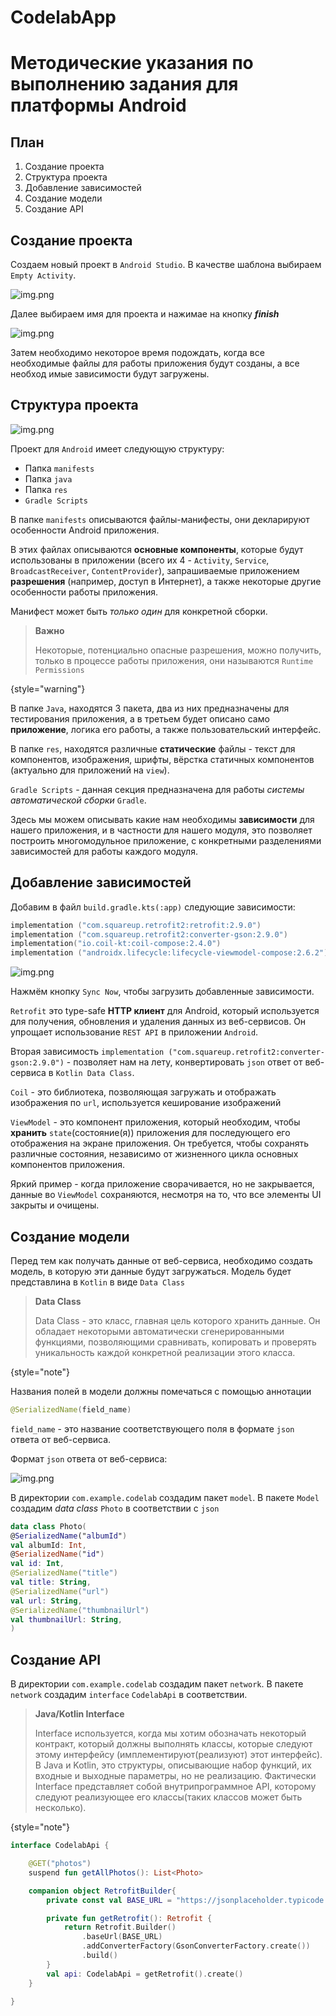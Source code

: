 # CodelabApp
# Методические указания по выполнению задания для платформы Android

## План

1. Создание проекта
2. Структура проекта
3. Добавление зависимостей
4. Создание модели
5. Создание API

## Создание проекта

Создаем новый проект в `Android Studio`. В качестве шаблона выбираем `Empty Activity`.

![img.png](1.png)

Далее выбираем имя для проекта и нажимае на кнопку **_finish_**

![img.png](2.png)

Затем необходимо некоторое время подождать, когда все необходимые файлы для работы приложения будут созданы, а все
необход
имые зависимости будут загружены.

## Структура проекта

![img.png](3.png)

Проект для `Android` имеет следующую структуру:

- Папка `manifests`
- Папка `java`
- Папка `res`
- `Gradle Scripts`

В папке `manifests` описываются файлы-манифесты, они декларируют особенности Android приложения.

В этих файлах описываются
**основные компоненты**, которые будут использованы в приложении (всего их
4 - `Activity`, `Service`, `BroadcastReceiver`, `ContentProvider`),
запрашиваемые приложением **разрешения** (например, доступ в Интернет),
а также некоторые другие особенности работы приложения.

Манифест может быть _только один_ для конкретной сборки.
> **Важно**
>
> Некоторые, потенциально опасные разрешения, можно получить, только в процессе работы приложения, они
> называются `Runtime Permissions`
>
{style="warning"}

В папке `Java`, находятся 3 пакета, два из них предназначены для тестирования приложения, а в третьем будет описано само
**приложение**,
логика его работы, а также пользовательский интерфейс.

В папке `res`, находятся различные **статические** файлы - текст для компонентов, изображения, шрифты, вёрстка статичных
компонентов
(актуально для приложений на `view`).

`Gradle Scripts` - данная секция предназначена для работы _системы автоматической сборки_ `Gradle`.

Здесь мы можем описывать какие нам необходимы **зависимости** для нашего приложения, и в частности для нашего модуля,
это позволяет построить многомодульное приложение, с конкретными разделениями зависимостей для работы каждого модуля.

## Добавление зависимостей

Добавим в файл `build.gradle.kts(:app)` следующие зависимости:

```kotlin 
implementation ("com.squareup.retrofit2:retrofit:2.9.0")
implementation ("com.squareup.retrofit2:converter-gson:2.9.0")
implementation("io.coil-kt:coil-compose:2.4.0")
implementation ("androidx.lifecycle:lifecycle-viewmodel-compose:2.6.2")
```

![img.png](4.png)

Нажмём кнопку `Sync Now`, чтобы загрузить добавленные зависимости.

`Retrofit` это type-safe **HTTP клиент** для Android, который используется для получения, обновления и удаления данных
из веб-сервисов.
Он упрощает использование `REST API` в приложении `Android`.

Вторая зависимость `implementation ("com.squareup.retrofit2:converter-gson:2.9.0")` - позволяет нам на лету,
конвертировать
`json` ответ от веб-сервиса в `Kotlin Data Class`.

`Coil` - это библиотека, позволяющая загружать и отображать изображения по `url`, используется кеширование изображений

`ViewModel` - это компонент приложения, который необходим, чтобы **хранить** `state`(состояние(я)) приложения для
последующего
его отображения на экране приложения. Он требуется, чтобы сохранять различные состояния, независимо от жизненного цикла
основных компонентов приложения.

Яркий пример - когда приложение сворачивается, но не закрывается, данные во `ViewModel`
сохраняются, несмотря на то, что все элементы UI закрыты и очищены.

## Создание модели

Перед тем как получать данные от веб-сервиса, необходимо создать модель, в которую эти данные будут загружаться.
Модель будет представлина в `Kotlin` в виде `Data Class`

> **Data Class**
>
> Data Class - это класс, главная цель которого хранить данные. Он обладает некоторыми автоматически сгенерированными
> функциями, позволяющими сравнивать, копировать и проверять уникальность каждой конкретной реализации этого класса.
>
{style="note"}

Названия полей в модели должны помечаться с помощью аннотации

```kotlin 
@SerializedName(field_name)
```

`field_name` - это название соответствующего поля в формате `json` ответа от веб-сервиса.

Формат `json` ответа от веб-сервиса:

![img.png](5.png)

В директории `com.example.codelab` создадим пакет `model`. В пакете `Model` создадим _data class_ `Photo` в соответствии
с `json`

```kotlin 
data class Photo(
@SerializedName("albumId")
val albumId: Int,
@SerializedName("id")
val id: Int,
@SerializedName("title")
val title: String,
@SerializedName("url")
val url: String,
@SerializedName("thumbnailUrl")
val thumbnailUrl: String,
)
```

## Создание API

В директории `com.example.codelab` создадим пакет `network`. В пакете `network` создадим `interface` `CodelabApi` в
соответствии.

> **Java/Kotlin Interface**
>
>  Interface используется, когда мы хотим обозначать некоторый контракт, который должны выполнять классы, которые
> следуют этому интерфейсу (имплементируют(реализуют) этот интерфейс). В Java и Kotlin, это структуры, описывающие набор
> функций, их входные и выходные параметры, но не реализацию.
> Фактически Interface представляет собой внутрипрограммное API,
> которому следуют реализующее его классы(таких классов может быть несколько).
>
{style="note"}

```kotlin 
interface CodelabApi {

    @GET("photos")
    suspend fun getAllPhotos(): List<Photo>

    companion object RetrofitBuilder{
        private const val BASE_URL = "https://jsonplaceholder.typicode.com/"

        private fun getRetrofit(): Retrofit {
            return Retrofit.Builder()
                .baseUrl(BASE_URL)
                .addConverterFactory(GsonConverterFactory.create())
                .build()
        }
        val api: CodelabApi = getRetrofit().create()
    }

}
```



<seealso>
<!--Give some related links to how-to articles-->
</seealso>
